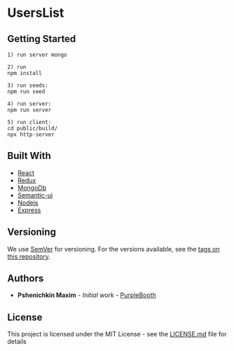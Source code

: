 # UsersList 

## Getting Started

```
1) run server mongo

2) run 
npm install

3) run seeds: 
npm run seed

4) run server:
npm run server

5) run client:
cd public/build/
npx http-server

```

## Built With

* [React](https://reactjs.org/)
* [Redux](https://redux.js.org/)
* [MongoDb](https://www.mongodb.com/)
* [Semantic-ui](https://react.semantic-ui.com/)
* [Nodejs](https://nodejs.org/)
* [Express](http://expressjs.com/)

## Versioning

We use [SemVer](http://semver.org/) for versioning. For the versions available, see the [tags on this repository](https://github.com/your/project/tags). 

## Authors

* **Pshenichkin Maxim** - *Initial work* - [PurpleBooth](https://github.com/irbis45)

## License

This project is licensed under the MIT License - see the [LICENSE.md](LICENSE.md) file for details


